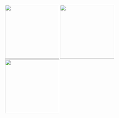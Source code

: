 <div>
<a href="https://github.com/RichardMerces">
<img height="175em" src="https://github-readme-stats.vercel.app/api?username=RichardMerces&show_icons=true&theme=tokyonight&include_all_commits=false&count_private=true"/>
<img height="175em" src="https://github-readme-stats.vercel.app/api?username=anuraghazra&theme=dark&show_icons=true"/>
<img height="175em" src="https://github-readme-stats.vercel.app/api/top-langs/?username=RichardMerces&layout=compact&langs_count=7&theme=tokyonight"/>
</div>
